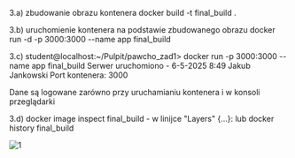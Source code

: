 3.a) zbudowanie obrazu kontenera
docker build -t final_build .

3.b) uruchomienie kontenera na podstawie zbudowanego obrazu
docker run -d -p 3000:3000 --name app final_build

3.c) student@localhost:~/Pulpit/pawcho_zad1> docker run -p 3000:3000 --name app final_build 
Serwer uruchomiono - 6-5-2025 8:49
Jakub Jankowski
Port kontenera: 3000

Dane są logowane zarówno przy uruchamianiu kontenera i w konsoli przeglądarki

3.d) docker image inspect final_build - w linijce "Layers" {...}:
lub docker history final_build

![1](https://github.com/user-attachments/assets/593634ce-fcd9-4f77-9e2b-2bb411fd5caf)
